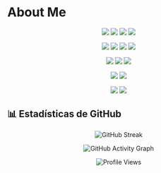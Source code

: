 # About Me

<p align="center">
  <img src="https://img.shields.io/badge/-Python-3776AB?style=flat&logo=python&logoColor=white">
  <img src="https://img.shields.io/badge/-Django-092E20?style=flat&logo=django&logoColor=white">
  <img src="https://img.shields.io/badge/-JavaScript-F7DF1E?style=flat&logo=javascript&logoColor=black">
  <img src="https://img.shields.io/badge/-Vue.js-4FC08D?style=flat&logo=vue.js&logoColor=white">
</p>

<p align="center">
  <img src="https://img.shields.io/badge/-HTML5-E34F26?style=flat&logo=html5&logoColor=white">
  <img src="https://img.shields.io/badge/-CSS3-1572B6?style=flat&logo=css3&logoColor=white">
  <img src="https://img.shields.io/badge/-Bootstrap-7952B3?style=flat&logo=bootstrap&logoColor=white">
  <img src="https://img.shields.io/badge/-Ant%20Design-0170FE?style=flat&logo=ant-design&logoColor=white">
</p>

<p align="center">
  <img src="https://img.shields.io/badge/-Git-F05032?style=flat&logo=git&logoColor=white">
  <img src="https://img.shields.io/badge/-GitHub-181717?style=flat&logo=github&logoColor=white">
  <img src="https://img.shields.io/badge/-Postman-FF6C37?style=flat&logo=postman&logoColor=white">
</p>

<p align="center">
  <img src="https://img.shields.io/badge/-Figma-F24E1E?style=flat&logo=figma&logoColor=white">
  <img src="https://img.shields.io/badge/-Photoshop-31A8FF?style=flat&logo=adobe-photoshop&logoColor=white">
</p>

<p align="center">
  <img src="https://img.shields.io/badge/-Windows-0078D6?style=flat&logo=windows&logoColor=white">
  <img src="https://img.shields.io/badge/-Linux-FCC624?style=flat&logo=linux&logoColor=black">
</p>



## 📊 **Estadísticas de GitHub**


<p align="center">
  <img src="https://github-readme-streak-stats.herokuapp.com/?user=mauriciovereau&theme=highcontrast&hide_border=true" alt="GitHub Streak">
</p>

<p align="center">
  <img src="https://github-readme-activity-graph.vercel.app/graph?username=mauriciovereau&bg_color=000000&color=58a6ff&line=FFA500&point=ffffff&area=true&hide_border=true" alt="GitHub Activity Graph">
</p>

<p align="center">
<img src="https://komarev.com/ghpvc/?username=mauriciovereau&label=Profile%20Views&color=blue&style=flat" alt="Profile Views">
</p>

